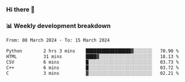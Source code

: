 ### Hi there 👋

### 📊 Weekly development breakdown
<!--START_SECTION:waka-->

```txt
From: 08 March 2024 - To: 15 March 2024

Python        2 hrs 3 mins    █████████████████▓░░░░░░░   70.90 %
HTML          31 mins         ████▓░░░░░░░░░░░░░░░░░░░░   18.13 %
CSV           6 mins          █░░░░░░░░░░░░░░░░░░░░░░░░   03.73 %
C++           6 mins          █░░░░░░░░░░░░░░░░░░░░░░░░   03.72 %
C             3 mins          ▓░░░░░░░░░░░░░░░░░░░░░░░░   02.21 %
```

<!--END_SECTION:waka-->
